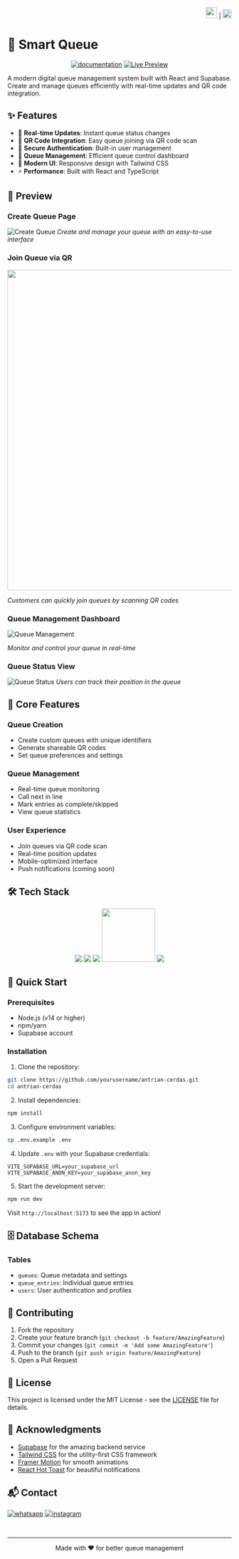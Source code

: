 <div align="right">

<a href="README.md"><img src="https://flagcdn.com/w40/gb.png" width="25"></a> | <a href="README-ID.md"><img src="https://flagcdn.com/w40/id.png" width="20"></a>

</div>


# 🎯 Smart Queue

<div align="center">

[![documentation](https://img.shields.io/badge/Documentation-00A4EF?style=for-the-badge&logo=book&logoColor=white)](https://drive.google.com/file/d/1GBu5H575v_uqBr4ngZ9sWGamLDTu1xiP/view?usp=sharing) [![Live Preview](https://img.shields.io/badge/Live_Demo-00A4EF?style=for-the-badge&logo=web&logoColor=white)](antrian-cerdas.vercel.app)

</div>

A modern digital queue management system built with React and Supabase. Create and manage queues efficiently with real-time updates and QR code integration.

## ✨ Features

- 🚀 **Real-time Updates**: Instant queue status changes
- 📱 **QR Code Integration**: Easy queue joining via QR code scan
- 🔐 **Secure Authentication**: Built-in user management
- 🎯 **Queue Management**: Efficient queue control dashboard
- 🌈 **Modern UI**: Responsive design with Tailwind CSS
- ⚡ **Performance**: Built with React and TypeScript

## 📸 Preview

### Create Queue Page
![Create Queue](./readmeee/create%20queue.png)
*Create and manage your queue with an easy-to-use interface*

### Join Queue via QR
<div align="center">
<img src="./readmeee/join queue.png" height="720">
</div>

*Customers can quickly join queues by scanning QR codes*

### Queue Management Dashboard
![Queue Management](./readmeee/queue%20managemenet.png)

*Monitor and control your queue in real-time*

### Queue Status View
![Queue Status](./readmeee/queue%20status.png)
*Users can track their position in the queue*

## 📱 Core Features

### Queue Creation
- Create custom queues with unique identifiers
- Generate shareable QR codes
- Set queue preferences and settings

### Queue Management
- Real-time queue monitoring
- Call next in line
- Mark entries as complete/skipped
- View queue statistics

### User Experience
- Join queues via QR code scan
- Real-time position updates
- Mobile-optimized interface
- Push notifications (coming soon)

## 🛠️ Tech Stack
<div align="center">

<img src="https://github.com/Ryan-infitech/Map-Informasi-Bencana/blob/main/readmemedia/vite+react.gif?raw=true"> 
<img src="./readmeee/supaabase.gif">
<img src="https://github.com/Ryan-infitech/Map-Informasi-Bencana/blob/main/readmemedia/vercel.gif?raw=true"> <img src="https://assets-v2.lottiefiles.com/a/a6a0fab2-9a75-11ef-ae6f-0fa9df9d2963/wVrVQOzKYY.gif" width="120"> <img src="https://github.com/Ryan-infitech/Map-Informasi-Bencana/blob/main/readmemedia/tailwind.gif?raw=true">


</div>

## 🚀 Quick Start

### Prerequisites

- Node.js (v14 or higher)
- npm/yarn
- Supabase account

### Installation

1. Clone the repository:
```bash
git clone https://github.com/yourusername/antrian-cerdas.git
cd antrian-cerdas
```

2. Install dependencies:
```bash
npm install
```

3. Configure environment variables:
```bash
cp .env.example .env
```

4. Update `.env` with your Supabase credentials:
```env
VITE_SUPABASE_URL=your_supabase_url
VITE_SUPABASE_ANON_KEY=your_supabase_anon_key
```

5. Start the development server:
```bash
npm run dev
```

Visit `http://localhost:5173` to see the app in action!


## 🗄️ Database Schema

### Tables
- `queues`: Queue metadata and settings
- `queue_entries`: Individual queue entries
- `users`: User authentication and profiles


## 🤝 Contributing

1. Fork the repository
2. Create your feature branch (`git checkout -b feature/AmazingFeature`)
3. Commit your changes (`git commit -m 'Add some AmazingFeature'`)
4. Push to the branch (`git push origin feature/AmazingFeature`)
5. Open a Pull Request

## 📄 License

This project is licensed under the MIT License - see the [LICENSE](LICENSE) file for details.

## 🙏 Acknowledgments

- [Supabase](https://supabase.io/) for the amazing backend service
- [Tailwind CSS](https://tailwindcss.com/) for the utility-first CSS framework
- [Framer Motion](https://www.framer.com/motion/) for smooth animations
- [React Hot Toast](https://react-hot-toast.com/) for beautiful notifications

## 📬 Contact

[![whatsapp](https://img.shields.io/badge/WhatsApp-25D366?style=for-the-badge&logo=whatsapp&logoColor=white)](https://wa.me/6285157517798)
[![instagram](https://img.shields.io/badge/Instagram-E4405F?style=for-the-badge&logo=instagram&logoColor=white)](https://www.instagram.com/ryan.septiawan__)

<br>

---

<p align="center">Made with ❤️ for better queue management</p>
